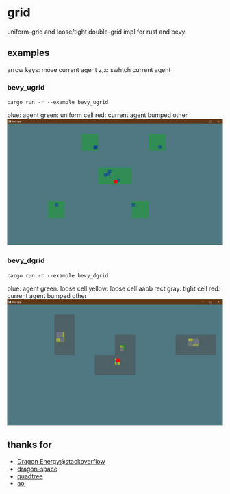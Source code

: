 # grid

uniform-grid and loose/tight double-grid impl for rust and bevy. 

## examples

arrow keys: move current agent
z,x: swhtch current agent

### bevy_ugrid
```
cargo run -r --example bevy_ugrid
```
blue: agent
green: uniform cell
red: current agent bumped other
![bevy_ugrid](https://github.com/vagra/grid/blob/9d0cadfe9925d35710dd9e995116895c31f68341/assets/bevy_ugrid.png)

### bevy_dgrid
```
cargo run -r --example bevy_dgrid
```
blue: agent
green: loose cell
yellow: loose cell aabb rect
gray: tight cell
red: current agent bumped other
![bevy_dgrid](https://github.com/vagra/grid/blob/9d0cadfe9925d35710dd9e995116895c31f68341/assets/bevy_dgrid.png)




## thanks for

- [Dragon Energy@stackoverflow](https://stackoverflow.com/questions/41946007)
- [dragon-space](https://github.com/terrybrash/dragon-space)
- [quadtree](https://github.com/rangercyh/quadtree)
- [aoi](https://github.com/Lyra-Game/aoi)
